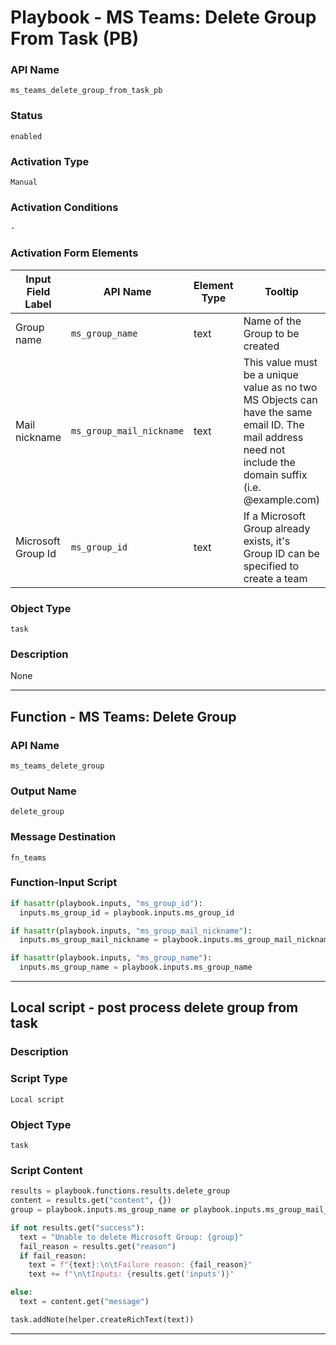 <!--
    DO NOT MANUALLY EDIT THIS FILE
    THIS FILE IS AUTOMATICALLY GENERATED WITH resilient-sdk codegen
    Generated with resilient-sdk v51.0.2.2.1096
-->

# Playbook - MS Teams: Delete Group From Task (PB)

### API Name
`ms_teams_delete_group_from_task_pb`

### Status
`enabled`

### Activation Type
`Manual`

### Activation Conditions
`-`

### Activation Form Elements
| Input Field Label | API Name | Element Type | Tooltip | Requirement |
| ----------------- | -------- | ------------ | ------- | ----------- |
| Group name | `ms_group_name` | text | Name of the Group to be created | Optional |
| Mail nickname | `ms_group_mail_nickname` | text | This value must be a unique value as no two MS Objects can have the same email ID. The mail address need not include the domain suffix (i.e. @example.com) | Optional |
| Microsoft Group Id | `ms_group_id` | text | If a Microsoft Group already exists, it's Group ID can be specified to create a team | Optional |

### Object Type
`task`

### Description
None


---
## Function - MS Teams: Delete Group

### API Name
`ms_teams_delete_group`

### Output Name
`delete_group`

### Message Destination
`fn_teams`

### Function-Input Script
```python
if hasattr(playbook.inputs, "ms_group_id"):
  inputs.ms_group_id = playbook.inputs.ms_group_id

if hasattr(playbook.inputs, "ms_group_mail_nickname"):
  inputs.ms_group_mail_nickname = playbook.inputs.ms_group_mail_nickname

if hasattr(playbook.inputs, "ms_group_name"):
  inputs.ms_group_name = playbook.inputs.ms_group_name

```

---

## Local script - post process delete group from task

### Description


### Script Type
`Local script`

### Object Type
`task`

### Script Content
```python
results = playbook.functions.results.delete_group
content = results.get("content", {})
group = playbook.inputs.ms_group_name or playbook.inputs.ms_group_mail_nickname or playbook.inputs.ms_group_id

if not results.get("success"):
  text = "Unable to delete Microsoft Group: {group}"
  fail_reason = results.get("reason")
  if fail_reason:
    text = f"{text}:\n\tFailure reason: {fail_reason}"
    text += f"\n\tInputs: {results.get('inputs')}"

else:
  text = content.get("message")

task.addNote(helper.createRichText(text))
```

---

